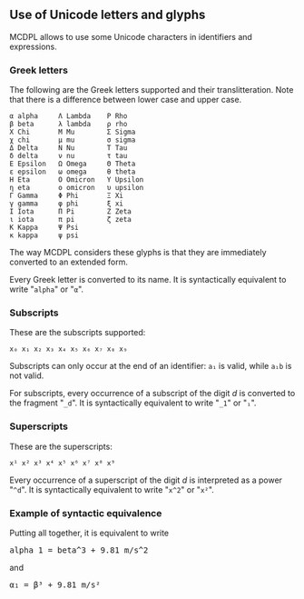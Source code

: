 ## Use of Unicode letters and glyphs

MCDPL allows to use some Unicode characters in identifiers and expressions.

### Greek letters

The following are the Greek letters supported and their translitteration.
Note that there is a difference between lower case and upper case.

    α alpha     Λ Lambda    Ρ Rho
    β beta      λ lambda    ρ rho
    Χ Chi       Μ Mu        Σ Sigma
    χ chi       μ mu        σ sigma
    Δ Delta     Ν Nu        Τ Tau
    δ delta     ν nu        τ tau
    Ε Epsilon   Ω Omega     Θ Theta
    ε epsilon   ω omega     θ theta
    Η Eta       Ο Omicron   Υ Upsilon
    η eta       ο omicron   υ upsilon
    Γ Gamma     Φ Phi       Ξ Xi
    γ gamma     φ phi       ξ xi
    Ι Iota      Π Pi        Ζ Zeta
    ι iota      π pi        ζ zeta
    Κ Kappa     Ψ Psi
    κ kappa     ψ psi

The way MCDPL considers these glyphs is that they are immediately
converted to an extended form.

Every Greek letter is
converted to its name. It is syntactically equivalent to write
"``alpha``" or "``α``".

### Subscripts

These are the subscripts supported:

    x₀ x₁ x₂ x₃ x₄ x₅ x₆ x₇ x₈ x₉

Subscripts can only occur at the end of an identifier: ``a₁`` is valid,
while ``a₁b`` is not valid.

For subscripts, every occurrence of a subscript of the digit *d* is converted to the fragment "``_d``".  It is syntactically equivalent to write
"``_1``" or "``₁``".

### Superscripts

These are the superscripts:

    x¹ x² x³ x⁴ x⁵ x⁶ x⁷ x⁸ x⁹

Every occurrence of a superscript of the digit *d* is interpreted as a power "``^d``".  It is syntactically equivalent to write "``x^2``" or "``x²``".


### Example of syntactic equivalence

Putting all together, it is equivalent to write

<pre class='mcdp_statements' noprettify="1">
alpha_1 = beta^3 + 9.81 m/s^2
</pre>

and

<pre class='mcdp_statements'>
α₁ = β³ + 9.81 m/s²
</pre>
